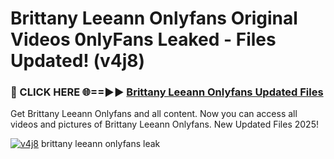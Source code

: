 # Brittany Leeann Onlyfans Original Videos 0nlyFans Leaked - Files Updated! (v4j8)

<h3>🔴 CLICK HERE 🌐==►► <a href="https://tinyurl.com/2wckxsce" rel="nofollow">Brittany Leeann Onlyfans Updated Files</a></h3>

Get Brittany Leeann Onlyfans and all content. Now you can access all videos and pictures of Brittany Leeann Onlyfans. New Updated Files 2025!

[![v4j8](https://i.imgur.com/AFduVYN.gif)](https://tinyurl.com/2wckxsce)
brittany leeann onlyfans leak